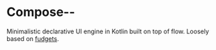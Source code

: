 # Compose--
Minimalistic declarative UI engine in Kotlin built on top of flow. Loosely based on [fudgets](https://hackage.haskell.org/package/fudgets).
